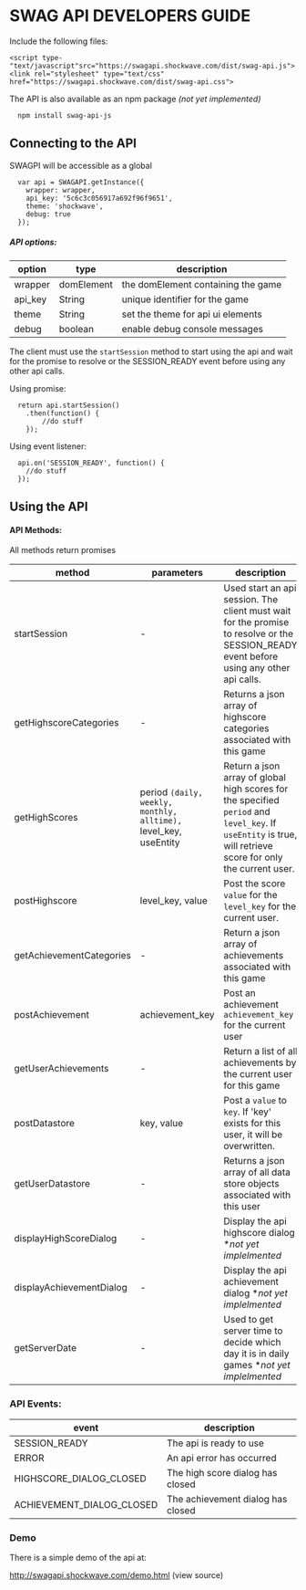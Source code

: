 # SWAG API DEVELOPERS GUIDE

Include the following files:

```
<script type-"text/javascript"src="https://swagapi.shockwave.com/dist/swag-api.js">
<link rel="stylesheet" type="text/css" href="https://swagapi.shockwave.com/dist/swag-api.css">
```

The API is also available as an npm package _(not yet implemented)_

```
  npm install swag-api-js
```

## Connecting to the API

SWAGPI will be accessible as a global

```
  var api = SWAGAPI.getInstance({
    wrapper: wrapper,
    api_key: '5c6c3c056917a692f96f9651',
    theme: 'shockwave',
    debug: true
  });
```

##### API options:

| option        | type           | description  |
| ------------- | ------------- | ----- |
|wrapper|domElement|the domElement containing the game
|api_key|String|unique identifier for the game
|theme|String|set the theme for api ui elements
|debug|boolean|enable debug console messages

 The client must use the `startSession` method to start using the api and wait for the promise to resolve or the SESSION_READY event before using any other api calls.

Using promise:
```
  return api.startSession()
    .then(function() {
        //do stuff
    });
```

Using event listener:
```
  api.on('SESSION_READY', function() {
    //do stuff
  });
```

<div class="page-break"></div>

## Using the API

####  API Methods:

All methods return promises

| method        | parameters           |  description |
| ------------- | ------------- | ----- |
| startSession| - | Used start an api session.  The client must wait for the promise to resolve or the SESSION_READY event before using any other api calls.
|getHighscoreCategories| - | Returns a json array of highscore categories associated with this game
|getHighScores| period `(daily, weekly, monthly, alltime),` level_key, useEntity | Return a json array of global high scores for the specified `period` and `level_key`.  If `useEntity` is true, will retrieve score for only the current user.
|postHighscore| level_key, value | Post the score `value` for the `level_key` for the current user.
|getAchievementCategories| - | Return a json array of achievements associated with this game
|postAchievement| achievement_key | Post an achievement `achievement_key` for the current user
|getUserAchievements| - | Return a list of all achievements by the current user for this game
|postDatastore| key, value | Post a `value` to `key`.  If 'key' exists for this user, it will be overwritten.
|getUserDatastore| - | Returns a json array of all data store objects associated with this user
|displayHighScoreDialog | - | Display the api highscore dialog *_not yet implelmented_
|displayAchievementDialog | - | Display the api achievement dialog *_not yet implelmented_
|getServerDate | - | Used to get server time to decide which day it is in daily games *_not yet implelmented_

<div class="page-break"></div>

###  API Events:

| event        | description |
| ------------- | ------------- |
| SESSION_READY | The api is ready to use
| ERROR | An api error has occurred
| HIGHSCORE_DIALOG_CLOSED | The high score dialog has closed
| ACHIEVEMENT_DIALOG_CLOSED | The achievement dialog has closed

### Demo

There is a simple demo of the api at:

http://swagapi.shockwave.com/demo.html (view source)
